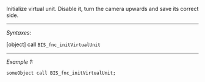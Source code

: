 Initialize virtual unit. Disable it, turn the camera upwards and save its correct side.


---
*Syntaxes:*

[object] call `BIS_fnc_initVirtualUnit`

---
*Example 1:*

```sqf
someObject call BIS_fnc_initVirtualUnit;
```